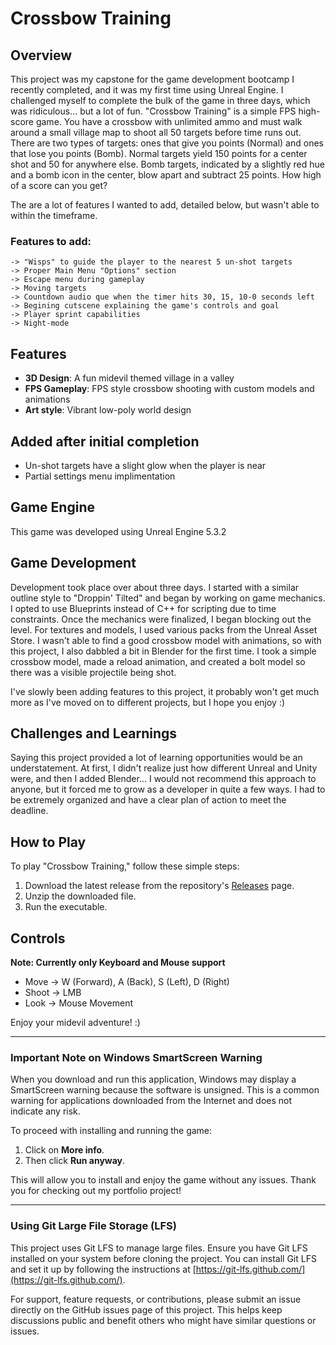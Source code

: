 # Crossbow Training

## Overview

 This project was my capstone for the game development bootcamp I recently completed, and it was my first time using Unreal Engine. I challenged myself to complete the bulk of the game in three days, which was ridiculous... but a lot of fun. "Crossbow Training" is a simple FPS high-score game. You have a crossbow with unlimited ammo and must walk around a small village map to shoot all 50 targets before time runs out. There are two types of targets: ones that give you points (Normal) and ones that lose you points (Bomb). Normal targets yield 150 points for a center shot and 50 for anywhere else. Bomb targets, indicated by a slightly red hue and a bomb icon in the center, blow apart and subtract 25 points. How high of a score can you get?

 The are a lot of features I wanted to add, detailed below, but wasn't able to within the timeframe. 

 ### Features to add:
    -> "Wisps" to guide the player to the nearest 5 un-shot targets
    -> Proper Main Menu "Options" section
    -> Escape menu during gameplay
    -> Moving targets
    -> Countdown audio que when the timer hits 30, 15, 10-0 seconds left
    -> Begining cutscene explaining the game's controls and goal
    -> Player sprint capabilities
    -> Night-mode

## Features

- **3D Design**: A fun midevil themed village in a valley
- **FPS Gameplay**: FPS style crossbow shooting with custom models and animations
- **Art style**: Vibrant low-poly world design

## Added after initial completion
- Un-shot targets have a slight glow when the player is near
- Partial settings menu implimentation

## Game Engine

 This game was developed using Unreal Engine 5.3.2

## Game Development

  Development took place over about three days. I started with a similar outline style to "Droppin' Tilted" and began by working on game mechanics. I opted to use Blueprints instead of C++ for scripting due to time constraints. Once the mechanics were finalized, I began blocking out the level. For textures and models, I used various packs from the Unreal Asset Store. I wasn't able to find a good crossbow model with animations, so with this project, I also dabbled a bit in Blender for the first time. I took a simple crossbow model, made a reload animation, and created a bolt model so there was a visible projectile being shot.

  I've slowly been adding features to this project, it probably won't get much more as I've moved on to different projects, but I hope you enjoy :) 

## Challenges and Learnings

 Saying this project provided a lot of learning opportunities would be an understatement. At first, I didn't realize just how different Unreal and Unity were, and then I added Blender... I would not recommend this approach to anyone, but it forced me to grow as a developer in quite a few ways. I had to be extremely organized and have a clear plan of action to meet the deadline.

## How to Play

To play "Crossbow Training," follow these simple steps:

1. Download the latest release from the repository's [Releases](#) page.
2. Unzip the downloaded file.
3. Run the executable.

## Controls
**Note: Currently only Keyboard and Mouse support**
- Move -> W (Forward), A (Back), S (Left), D (Right)
- Shoot -> LMB
- Look -> Mouse Movement

Enjoy your midevil adventure! :)

---

### Important Note on Windows SmartScreen Warning

When you download and run this application, Windows may display a SmartScreen warning because the software is unsigned. This is a common warning for applications downloaded from the Internet and does not indicate any risk.

To proceed with installing and running the game:

1. Click on **More info**.
2. Then click **Run anyway**.

This will allow you to install and enjoy the game without any issues. Thank you for checking out my portfolio project!


---

### Using Git Large File Storage (LFS)

This project uses Git LFS to manage large files. Ensure you have Git LFS installed on your system before cloning the project. You can install Git LFS and set it up by following the instructions at [https://git-lfs.github.com/](https://git-lfs.github.com/).

For support, feature requests, or contributions, please submit an issue directly on the GitHub issues page of this project. This helps keep discussions public and benefit others who might have similar questions or issues.
